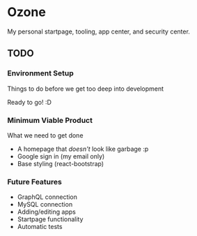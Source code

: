 # Ozone
My personal startpage, tooling, app center, and security center.

## TODO
### Environment Setup
Things to do before we get too deep into development

Ready to go! :D

### Minimum Viable Product
What we need to get done

 - A homepage that *doesn't* look like garbage :p
 - Google sign in (my email only)
 - Base styling (react-bootstrap)

### Future Features
 - GraphQL connection
 - MySQL connection
 - Adding/editing apps
 - Startpage functionality
 - Automatic tests
 

 